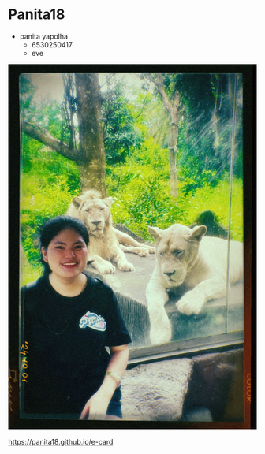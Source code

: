 # Panita18

- panita yapolha
  - 6530250417
  - eve

![mypro](img/e.jpg)

https://panita18.github.io/e-card
